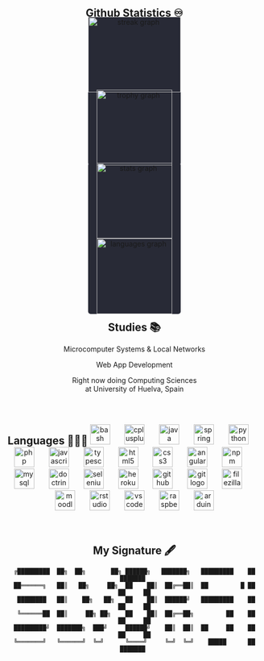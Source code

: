 <div align="center">
  
  
  <h2 style="border-bottom: none; display: inline; ">Github Statistics ♾️</h2>
  <div style="width: 36.5%; background-color: #282A36; border-radius: 5px; margin: -5px 0">
    <picture>
      <source media="(prefers-color-scheme: dark)" srcset="https://streak-stats.demolab.com?user=slvdr510&locale=en&mode=weekly&theme=dracula&hide_border=true&border_radius=5">
      <source media="(prefers-color-scheme: light), (prefers-color-scheme: no-preference)" srcset="https://streak-stats.demolab.com?user=slvdr510&locale=en&mode=weekly&theme=default&hide_border=true&border_radius=5">
      <img src="https://streak-stats.demolab.com?user=slvdr510&locale=en&mode=weekly&theme=dracula&hide_border=true&border_radius=5"
      height="150"
      alt="streak graph"
      style="width: 100%;" />
    </picture>
  </div>
  
  <div style="width: 36.5%; background-color: #282A36; border-radius: 5px; margin: -5px 0">
    <picture>
      <source media="(prefers-color-scheme: dark)" srcset="https://github-profile-trophy.vercel.app?username=slvdr510&no-bg=false&no-frame=true&row=1&column=4&theme=dracula&margin-w=10">
      <source media="(prefers-color-scheme: light), (prefers-color-scheme: no-preference)" srcset="https://github-profile-trophy.vercel.app?username=slvdr510&no-bg=false&no-frame=true&row=1&column=4&theme=flat&margin-w=10">
      <img src="https://github-profile-trophy.vercel.app?username=slvdr510&no-bg=false&no-frame=true&row=1&column=4&theme=dracula&margin-w=10" height="150" alt="trophy graph"/>
    </picture>
  </div>
  
  <div style="width: 36.5%; background-color: #282A36; border-radius: 5px; margin: -5px 0">
    <picture>
      <source media="(prefers-color-scheme: dark)" srcset="https://github-readme-stats.vercel.app/api?username=slvdr510&hide_title=true&hide_rank=true&show_icons=true&include_all_commits=true&count_private=true&disable_animations=true&theme=dracula&locale=en&hide_border=true">
      <source media="(prefers-color-scheme: light), (prefers-color-scheme: no-preference)" srcset="https://github-readme-stats.vercel.app/api?username=slvdr510&hide_title=true&hide_rank=true&show_icons=true&include_all_commits=true&count_private=true&disable_animations=true&theme=default&locale=en&hide_border=true">
      <img src="https://github-readme-stats.vercel.app/api?username=slvdr510&hide_title=true&hide_rank=true&show_icons=true&include_all_commits=true&count_private=true&disable_animations=true&theme=dracula&locale=en&hide_border=true" height="150" alt="stats graph"/>
    </picture>
    <picture>
      <source media="(prefers-color-scheme: dark)" srcset="https://github-readme-stats.vercel.app/api/top-langs?username=slvdr510&locale=en&hide_title=true&layout=compact&card_width=320&langs_count=6&theme=dracula&hide_border=true">
      <source media="(prefers-color-scheme: light), (prefers-color-scheme: no-preference)" srcset="https://github-readme-stats.vercel.app/api/top-langs?username=slvdr510&locale=en&hide_title=true&layout=compact&card_width=320&langs_count=6&theme=default&hide_border=true">
      <img src="https://github-readme-stats.vercel.app/api/top-langs?username=slvdr510&locale=en&hide_title=true&layout=compact&card_width=320&langs_count=6&theme=dracula&hide_border=true" height="150" alt="languages graph"/>
    </picture>
  </div>
  
  </br>
   
  <h2 style="border-bottom: none; display: inline; ">Studies 📚</h2>
      <p>Microcomputer Systems & Local Networks</p>  
      <p>Web App Development</p>
      <p>Right now doing Computing Sciences<br>at University of Huelva, Spain</p>

  </br></br>
  
  <h2 style="border-bottom: none; display: inline;">Languages 👨🏻‍💻</h2>
    <img src="https://cdn.jsdelivr.net/gh/devicons/devicon/icons/bash/bash-original.svg" height="40" alt="bash logo"  />
    <img width="21" />
    <img src="https://cdn.jsdelivr.net/gh/devicons/devicon/icons/cplusplus/cplusplus-original.svg" height="40" alt="cplusplus logo"  />
    <img width="21" />
    <img src="https://cdn.jsdelivr.net/gh/devicons/devicon/icons/java/java-original.svg" height="40" alt="java logo"  />
    <img width="21" />
    <img src="https://cdn.jsdelivr.net/gh/devicons/devicon/icons/spring/spring-original.svg" height="40" alt="spring logo"  />
    <img width="21" />
    <img src="https://cdn.jsdelivr.net/gh/devicons/devicon/icons/python/python-original.svg" height="40" alt="python logo"  />
    <img width="21" />
    <img src="https://cdn.jsdelivr.net/gh/devicons/devicon/icons/php/php-original.svg" height="40" alt="php logo"  />
    <img width="21" />
    <img src="https://cdn.jsdelivr.net/gh/devicons/devicon/icons/javascript/javascript-original.svg" height="40" alt="javascript logo"  />
    <img width="21" />
    <img src="https://cdn.jsdelivr.net/gh/devicons/devicon/icons/typescript/typescript-original.svg" height="40" alt="typescript logo"  />
    <img width="21" />
    <img src="https://cdn.jsdelivr.net/gh/devicons/devicon/icons/html5/html5-original.svg" height="40" alt="html5 logo"  />
    <img width="21" />
    <img src="https://cdn.jsdelivr.net/gh/devicons/devicon/icons/css3/css3-original.svg" height="40" alt="css3 logo"  />
    <img width="21" />
    <img src="https://cdn.jsdelivr.net/gh/devicons/devicon/icons/angularjs/angularjs-original.svg" height="40" alt="angularjs logo"  />
    <img width="21" />
    <img src="https://cdn.jsdelivr.net/gh/devicons/devicon/icons/npm/npm-original-wordmark.svg" height="40" alt="npm logo"  />
    <img width="21" />
    <img src="https://cdn.jsdelivr.net/gh/devicons/devicon/icons/mysql/mysql-original.svg" height="40" alt="mysql logo"  />
    <img width="21" />
    <img src="https://cdn.jsdelivr.net/gh/devicons/devicon/icons/doctrine/doctrine-original.svg" height="40" alt="doctrine logo"  />
    <img width="21" />
    <img src="https://cdn.jsdelivr.net/gh/devicons/devicon/icons/selenium/selenium-original.svg" height="40" alt="selenium logo"  />
    <img width="21" />
    <img src="https://cdn.jsdelivr.net/gh/devicons/devicon/icons/heroku/heroku-original.svg" height="40" alt="heroku logo"  />
    <img width="21" />
    <img src="https://cdn.jsdelivr.net/gh/devicons/devicon/icons/github/github-original.svg" height="40" alt="github logo"  />
    <img width="21" />
    <img src="https://cdn.jsdelivr.net/gh/devicons/devicon/icons/git/git-original.svg" height="40" alt="git logo"  />
    <img width="21" />
    <img src="https://cdn.jsdelivr.net/gh/devicons/devicon/icons/filezilla/filezilla-plain.svg" height="40" alt="filezilla logo"  />
    <img width="21" />
    <img src="https://cdn.jsdelivr.net/gh/devicons/devicon/icons/moodle/moodle-original.svg" height="40" alt="moodle logo"  />
    <img width="21" />
    <img src="https://cdn.jsdelivr.net/gh/devicons/devicon/icons/rstudio/rstudio-original.svg" height="40" alt="rstudio logo"  />
    <img width="21" />
    <img src="https://cdn.jsdelivr.net/gh/devicons/devicon/icons/vscode/vscode-original.svg" height="40" alt="vscode logo"  />
    <img width="21" />
    <img src="https://cdn.jsdelivr.net/gh/devicons/devicon/icons/raspberrypi/raspberrypi-original.svg" height="40" alt="raspberrypi logo"  />
    <img width="21" />
    <img src="https://cdn.jsdelivr.net/gh/devicons/devicon/icons/arduino/arduino-original.svg" height="40" alt="arduino logo"  />
    
  </br></br>
  
  <h2 style="border-bottom: none; display: inline; ">My Signature 🖋️</h2>
    
    ╔█████████  ██╗  ██╗       ██╗ ██████╗   ███████╗   █████████    ██   ███████ 
    ██══════╗   ██║   ██╗     ██╗  ██    ██║  ██╔══██║  ██         █ ██  ██     ██
     ████████   ██║    ██╗   ██╗   ██    ██║  ██████╝   █████████    ██  ██     ██
     ╚══════██  ██║     ██╗ ██╗    ██    ██║  ██╔══██╗         ██    ██  ██     ██
    █████████╝  ███████╗  ███╝     ██████╝    ██║  ██║  ██     ██    ██  ██     ██
    ╚═══════╝   ╚══════╝  ╚═╝      ╚════╝     ╚═╝  ╚═╝    █████      ██   ███████ 
  </div>
  
  </br>
  
</div>
